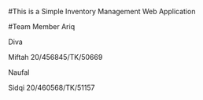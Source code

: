 #This is a Simple Inventory Management Web Application


#Team Member
Ariq

Diva

Miftah 20/456845/TK/50669

Naufal

Sidqi 20/460568/TK/51157
